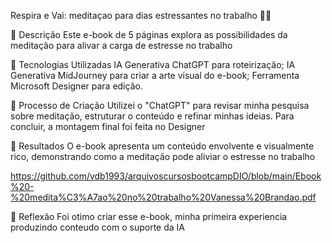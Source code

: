Respira e Vai: meditaçao para dias estressantes no trabalho 🧘‍♀️

📒 Descrição
Este e-book de 5 páginas explora as possibilidades da meditação para alivar a carga de estresse no trabalho

🤖 Tecnologias Utilizadas
IA Generativa ChatGPT para roteirização;
IA Generativa MidJourney para criar a arte visual do e-book;
Ferramenta Microsoft Designer para edição.

🧐 Processo de Criação
Utilizei o "ChatGPT" para revisar minha pesquisa sobre meditação, estruturar o conteúdo e refinar minhas ideias. Para concluir, a montagem final foi feita no Designer

🚀 Resultados
O e-book apresenta um conteúdo envolvente e visualmente rico, demonstrando como a meditação pode aliviar o estresse no trabalho

https://github.com/vdb1993/arquivoscursosbootcampDIO/blob/main/Ebook%20-%20medita%C3%A7ao%20no%20trabalho%20Vanessa%20Brandao.pdf

💭 Reflexão
Foi otimo criar esse e-book, minha primeira experiencia produzindo conteudo com o suporte da IA

